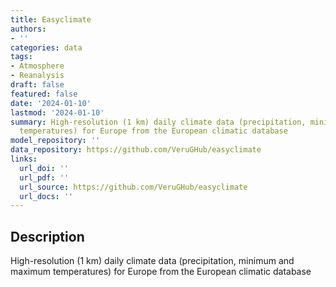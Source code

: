 ```yaml
---
title: Easyclimate
authors:
- ''
categories: data
tags:
- Atmosphere
- Reanalysis
draft: false
featured: false
date: '2024-01-10'
lastmod: '2024-01-10'
summary: High-resolution (1 km) daily climate data (precipitation, minimum and maximum
  temperatures) for Europe from the European climatic database
model_repository: ''
data_repository: https://github.com/VeruGHub/easyclimate
links:
  url_doi: ''
  url_pdf: ''
  url_source: https://github.com/VeruGHub/easyclimate
  url_docs: ''
---
```


## Description

High-resolution (1 km) daily climate data (precipitation, minimum and maximum temperatures) for Europe from the European climatic database


